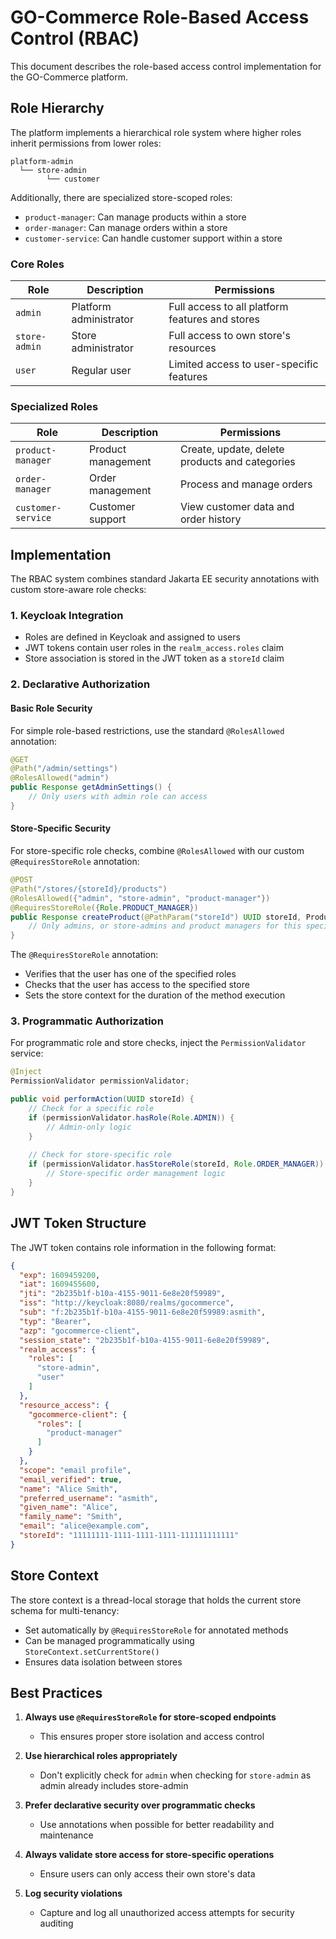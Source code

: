 # GO-Commerce Role-Based Access Control (RBAC)

This document describes the role-based access control implementation for the GO-Commerce platform.

## Role Hierarchy

The platform implements a hierarchical role system where higher roles inherit permissions from lower roles:

```
platform-admin
  └── store-admin
        └── customer
```

Additionally, there are specialized store-scoped roles:

- `product-manager`: Can manage products within a store
- `order-manager`: Can manage orders within a store
- `customer-service`: Can handle customer support within a store

### Core Roles

| Role | Description | Permissions |
|------|-------------|------------|
| `admin` | Platform administrator | Full access to all platform features and stores |
| `store-admin` | Store administrator | Full access to own store's resources |
| `user` | Regular user | Limited access to user-specific features |

### Specialized Roles

| Role | Description | Permissions |
|------|-------------|------------|
| `product-manager` | Product management | Create, update, delete products and categories |
| `order-manager` | Order management | Process and manage orders |
| `customer-service` | Customer support | View customer data and order history |

## Implementation

The RBAC system combines standard Jakarta EE security annotations with custom store-aware role checks:

### 1. Keycloak Integration

- Roles are defined in Keycloak and assigned to users
- JWT tokens contain user roles in the `realm_access.roles` claim
- Store association is stored in the JWT token as a `storeId` claim

### 2. Declarative Authorization

#### Basic Role Security

For simple role-based restrictions, use the standard `@RolesAllowed` annotation:

```java
@GET
@Path("/admin/settings")
@RolesAllowed("admin")
public Response getAdminSettings() {
    // Only users with admin role can access
}
```

#### Store-Specific Security

For store-specific role checks, combine `@RolesAllowed` with our custom `@RequiresStoreRole` annotation:

```java
@POST
@Path("/stores/{storeId}/products")
@RolesAllowed({"admin", "store-admin", "product-manager"})
@RequiresStoreRole({Role.PRODUCT_MANAGER})
public Response createProduct(@PathParam("storeId") UUID storeId, ProductDto product) {
    // Only admins, or store-admins and product managers for this specific store can access
}
```

The `@RequiresStoreRole` annotation:
- Verifies that the user has one of the specified roles
- Checks that the user has access to the specified store
- Sets the store context for the duration of the method execution

### 3. Programmatic Authorization

For programmatic role and store checks, inject the `PermissionValidator` service:

```java
@Inject
PermissionValidator permissionValidator;

public void performAction(UUID storeId) {
    // Check for a specific role
    if (permissionValidator.hasRole(Role.ADMIN)) {
        // Admin-only logic
    }
    
    // Check for store-specific role
    if (permissionValidator.hasStoreRole(storeId, Role.ORDER_MANAGER)) {
        // Store-specific order management logic
    }
}
```

## JWT Token Structure

The JWT token contains role information in the following format:

```json
{
  "exp": 1609459200,
  "iat": 1609455600,
  "jti": "2b235b1f-b10a-4155-9011-6e8e20f59989",
  "iss": "http://keycloak:8080/realms/gocommerce",
  "sub": "f:2b235b1f-b10a-4155-9011-6e8e20f59989:asmith",
  "typ": "Bearer",
  "azp": "gocommerce-client",
  "session_state": "2b235b1f-b10a-4155-9011-6e8e20f59989",
  "realm_access": {
    "roles": [
      "store-admin",
      "user"
    ]
  },
  "resource_access": {
    "gocommerce-client": {
      "roles": [
        "product-manager"
      ]
    }
  },
  "scope": "email profile",
  "email_verified": true,
  "name": "Alice Smith",
  "preferred_username": "asmith",
  "given_name": "Alice",
  "family_name": "Smith",
  "email": "alice@example.com",
  "storeId": "11111111-1111-1111-1111-111111111111"
}
```

## Store Context

The store context is a thread-local storage that holds the current store schema for multi-tenancy:

- Set automatically by `@RequiresStoreRole` for annotated methods
- Can be managed programmatically using `StoreContext.setCurrentStore()`
- Ensures data isolation between stores

## Best Practices

1. **Always use `@RequiresStoreRole` for store-scoped endpoints**
   - This ensures proper store isolation and access control

2. **Use hierarchical roles appropriately**
   - Don't explicitly check for `admin` when checking for `store-admin` as admin already includes store-admin

3. **Prefer declarative security over programmatic checks**
   - Use annotations when possible for better readability and maintenance

4. **Always validate store access for store-specific operations**
   - Ensure users can only access their own store's data

5. **Log security violations**
   - Capture and log all unauthorized access attempts for security auditing